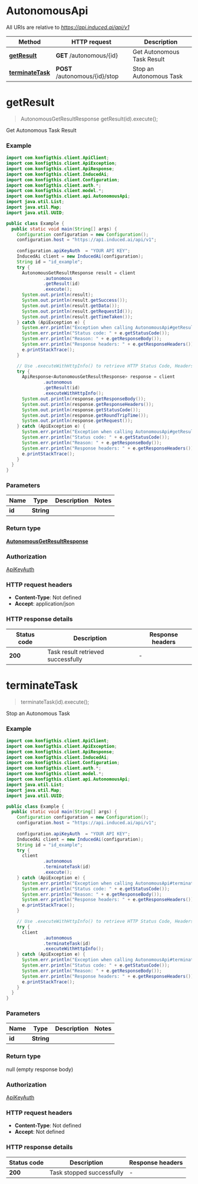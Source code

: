 # AutonomousApi

All URIs are relative to *https://api.induced.ai/api/v1*

| Method | HTTP request | Description |
|------------- | ------------- | -------------|
| [**getResult**](AutonomousApi.md#getResult) | **GET** /autonomous/{id} | Get Autonomous Task Result |
| [**terminateTask**](AutonomousApi.md#terminateTask) | **POST** /autonomous/{id}/stop | Stop an Autonomous Task |


<a name="getResult"></a>
# **getResult**
> AutonomousGetResultResponse getResult(id).execute();

Get Autonomous Task Result

### Example
```java
import com.konfigthis.client.ApiClient;
import com.konfigthis.client.ApiException;
import com.konfigthis.client.ApiResponse;
import com.konfigthis.client.InducedAi;
import com.konfigthis.client.Configuration;
import com.konfigthis.client.auth.*;
import com.konfigthis.client.model.*;
import com.konfigthis.client.api.AutonomousApi;
import java.util.List;
import java.util.Map;
import java.util.UUID;

public class Example {
  public static void main(String[] args) {
    Configuration configuration = new Configuration();
    configuration.host = "https://api.induced.ai/api/v1";
    
    configuration.apiKeyAuth  = "YOUR API KEY";
    InducedAi client = new InducedAi(configuration);
    String id = "id_example";
    try {
      AutonomousGetResultResponse result = client
              .autonomous
              .getResult(id)
              .execute();
      System.out.println(result);
      System.out.println(result.getSuccess());
      System.out.println(result.getData());
      System.out.println(result.getRequestId());
      System.out.println(result.getTimeTaken());
    } catch (ApiException e) {
      System.err.println("Exception when calling AutonomousApi#getResult");
      System.err.println("Status code: " + e.getStatusCode());
      System.err.println("Reason: " + e.getResponseBody());
      System.err.println("Response headers: " + e.getResponseHeaders());
      e.printStackTrace();
    }

    // Use .executeWithHttpInfo() to retrieve HTTP Status Code, Headers and Request
    try {
      ApiResponse<AutonomousGetResultResponse> response = client
              .autonomous
              .getResult(id)
              .executeWithHttpInfo();
      System.out.println(response.getResponseBody());
      System.out.println(response.getResponseHeaders());
      System.out.println(response.getStatusCode());
      System.out.println(response.getRoundTripTime());
      System.out.println(response.getRequest());
    } catch (ApiException e) {
      System.err.println("Exception when calling AutonomousApi#getResult");
      System.err.println("Status code: " + e.getStatusCode());
      System.err.println("Reason: " + e.getResponseBody());
      System.err.println("Response headers: " + e.getResponseHeaders());
      e.printStackTrace();
    }
  }
}

```

### Parameters

| Name | Type | Description  | Notes |
|------------- | ------------- | ------------- | -------------|
| **id** | **String**|  | |

### Return type

[**AutonomousGetResultResponse**](AutonomousGetResultResponse.md)

### Authorization

[ApiKeyAuth](../README.md#ApiKeyAuth)

### HTTP request headers

 - **Content-Type**: Not defined
 - **Accept**: application/json

### HTTP response details
| Status code | Description | Response headers |
|-------------|-------------|------------------|
| **200** | Task result retrieved successfully |  -  |

<a name="terminateTask"></a>
# **terminateTask**
> terminateTask(id).execute();

Stop an Autonomous Task

### Example
```java
import com.konfigthis.client.ApiClient;
import com.konfigthis.client.ApiException;
import com.konfigthis.client.ApiResponse;
import com.konfigthis.client.InducedAi;
import com.konfigthis.client.Configuration;
import com.konfigthis.client.auth.*;
import com.konfigthis.client.model.*;
import com.konfigthis.client.api.AutonomousApi;
import java.util.List;
import java.util.Map;
import java.util.UUID;

public class Example {
  public static void main(String[] args) {
    Configuration configuration = new Configuration();
    configuration.host = "https://api.induced.ai/api/v1";
    
    configuration.apiKeyAuth  = "YOUR API KEY";
    InducedAi client = new InducedAi(configuration);
    String id = "id_example";
    try {
      client
              .autonomous
              .terminateTask(id)
              .execute();
    } catch (ApiException e) {
      System.err.println("Exception when calling AutonomousApi#terminateTask");
      System.err.println("Status code: " + e.getStatusCode());
      System.err.println("Reason: " + e.getResponseBody());
      System.err.println("Response headers: " + e.getResponseHeaders());
      e.printStackTrace();
    }

    // Use .executeWithHttpInfo() to retrieve HTTP Status Code, Headers and Request
    try {
      client
              .autonomous
              .terminateTask(id)
              .executeWithHttpInfo();
    } catch (ApiException e) {
      System.err.println("Exception when calling AutonomousApi#terminateTask");
      System.err.println("Status code: " + e.getStatusCode());
      System.err.println("Reason: " + e.getResponseBody());
      System.err.println("Response headers: " + e.getResponseHeaders());
      e.printStackTrace();
    }
  }
}

```

### Parameters

| Name | Type | Description  | Notes |
|------------- | ------------- | ------------- | -------------|
| **id** | **String**|  | |

### Return type

null (empty response body)

### Authorization

[ApiKeyAuth](../README.md#ApiKeyAuth)

### HTTP request headers

 - **Content-Type**: Not defined
 - **Accept**: Not defined

### HTTP response details
| Status code | Description | Response headers |
|-------------|-------------|------------------|
| **200** | Task stopped successfully |  -  |

